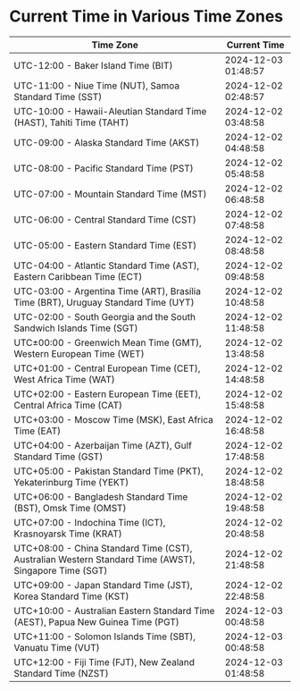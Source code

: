 # Current Time in Various Time Zones

| Time Zone | Current Time |
|-----------|--------------|
| UTC-12:00 - Baker Island Time (BIT) | 2024-12-03 01:48:57 |
| UTC-11:00 - Niue Time (NUT), Samoa Standard Time (SST) | 2024-12-02 02:48:57 |
| UTC-10:00 - Hawaii-Aleutian Standard Time (HAST), Tahiti Time (TAHT) | 2024-12-02 03:48:58 |
| UTC-09:00 - Alaska Standard Time (AKST) | 2024-12-02 04:48:58 |
| UTC-08:00 - Pacific Standard Time (PST) | 2024-12-02 05:48:58 |
| UTC-07:00 - Mountain Standard Time (MST) | 2024-12-02 06:48:58 |
| UTC-06:00 - Central Standard Time (CST) | 2024-12-02 07:48:58 |
| UTC-05:00 - Eastern Standard Time (EST) | 2024-12-02 08:48:58 |
| UTC-04:00 - Atlantic Standard Time (AST), Eastern Caribbean Time (ECT) | 2024-12-02 09:48:58 |
| UTC-03:00 - Argentina Time (ART), Brasília Time (BRT), Uruguay Standard Time (UYT) | 2024-12-02 10:48:58 |
| UTC-02:00 - South Georgia and the South Sandwich Islands Time (SGT) | 2024-12-02 11:48:58 |
| UTC±00:00 - Greenwich Mean Time (GMT), Western European Time (WET) | 2024-12-02 13:48:58 |
| UTC+01:00 - Central European Time (CET), West Africa Time (WAT) | 2024-12-02 14:48:58 |
| UTC+02:00 - Eastern European Time (EET), Central Africa Time (CAT) | 2024-12-02 15:48:58 |
| UTC+03:00 - Moscow Time (MSK), East Africa Time (EAT) | 2024-12-02 16:48:58 |
| UTC+04:00 - Azerbaijan Time (AZT), Gulf Standard Time (GST) | 2024-12-02 17:48:58 |
| UTC+05:00 - Pakistan Standard Time (PKT), Yekaterinburg Time (YEKT) | 2024-12-02 18:48:58 |
| UTC+06:00 - Bangladesh Standard Time (BST), Omsk Time (OMST) | 2024-12-02 19:48:58 |
| UTC+07:00 - Indochina Time (ICT), Krasnoyarsk Time (KRAT) | 2024-12-02 20:48:58 |
| UTC+08:00 - China Standard Time (CST), Australian Western Standard Time (AWST), Singapore Time (SGT) | 2024-12-02 21:48:58 |
| UTC+09:00 - Japan Standard Time (JST), Korea Standard Time (KST) | 2024-12-02 22:48:58 |
| UTC+10:00 - Australian Eastern Standard Time (AEST), Papua New Guinea Time (PGT) | 2024-12-03 00:48:58 |
| UTC+11:00 - Solomon Islands Time (SBT), Vanuatu Time (VUT) | 2024-12-03 00:48:58 |
| UTC+12:00 - Fiji Time (FJT), New Zealand Standard Time (NZST) | 2024-12-03 01:48:58 |
